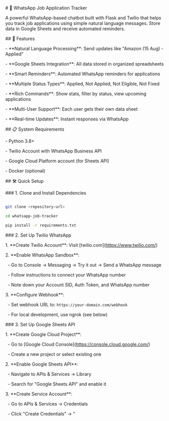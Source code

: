\# 📱 WhatsApp Job Application Tracker



A powerful WhatsApp-based chatbot built with Flask and Twilio that helps you track job applications using simple natural language messages. Store data in Google Sheets and receive automated reminders.



\## 🚀 Features



\- \*\*Natural Language Processing\*\*: Send updates like "Amazon (15 Aug) - Applied"

\- \*\*Google Sheets Integration\*\*: All data stored in organized spreadsheets

\- \*\*Smart Reminders\*\*: Automated WhatsApp reminders for applications

\- \*\*Multiple Status Types\*\*: Applied, Not Applied, Not Eligible, Not Fixed

\- \*\*Rich Commands\*\*: Show stats, filter by status, view upcoming applications

\- \*\*Multi-User Support\*\*: Each user gets their own data sheet

\- \*\*Real-time Updates\*\*: Instant responses via WhatsApp



\## 📋 System Requirements



\- Python 3.8+

\- Twilio Account with WhatsApp Business API

\- Google Cloud Platform account (for Sheets API)

\- Docker (optional)



\## 🛠️ Quick Setup



\### 1. Clone and Install Dependencies



```bash

git clone <repository-url>

cd whatsapp-job-tracker

pip install -r requirements.txt

```



\### 2. Set Up Twilio WhatsApp



1\. \*\*Create Twilio Account\*\*: Visit \[twilio.com](https://www.twilio.com/)

2\. \*\*Enable WhatsApp Sandbox\*\*:

&nbsp;  - Go to Console → Messaging → Try it out → Send a WhatsApp message

&nbsp;  - Follow instructions to connect your WhatsApp number

&nbsp;  - Note down your Account SID, Auth Token, and WhatsApp number



3\. \*\*Configure Webhook\*\*:

&nbsp;  - Set webhook URL to: `https://your-domain.com/webhook`

&nbsp;  - For local development, use ngrok (see below)



\### 3. Set Up Google Sheets API



1\. \*\*Create Google Cloud Project\*\*:

&nbsp;  - Go to \[Google Cloud Console](https://console.cloud.google.com/)

&nbsp;  - Create a new project or select existing one



2\. \*\*Enable Google Sheets API\*\*:

&nbsp;  - Navigate to APIs \& Services → Library

&nbsp;  - Search for "Google Sheets API" and enable it



3\. \*\*Create Service Account\*\*:

&nbsp;  - Go to APIs \& Services → Credentials

&nbsp;  - Click "Create Credentials" → "

